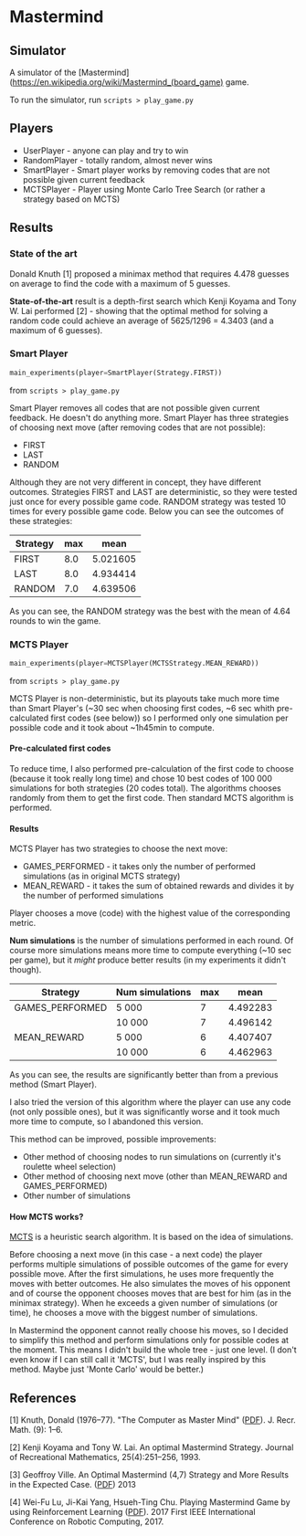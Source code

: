 # Mastermind

## Simulator

A simulator of the [Mastermind](https://en.wikipedia.org/wiki/Mastermind_(board_game) game.

To run the simulator, run `scripts > play_game.py`

## Players

- UserPlayer - anyone can play and try to win
- RandomPlayer - totally random, almost never wins
- SmartPlayer - Smart player works by removing codes that are not possible given current feedback
- MCTSPlayer - Player using Monte Carlo Tree Search (or rather a strategy based on MCTS)


## Results

### State of the art

Donald Knuth [1] proposed a minimax method that requires 4.478 guesses on average to find the code with a maximum of 5 guesses.

**State-of-the-art** result is a depth-first search which Kenji Koyama and Tony W. Lai performed [2] - showing that the optimal method for solving a random code could achieve an average of 5625/1296 = 4.3403 (and a maximum of 6 guesses).

### Smart Player

```python
main_experiments(player=SmartPlayer(Strategy.FIRST))
```
from `scripts > play_game.py`

Smart Player removes all codes that are not possible given current feedback. He doesn't do anything more. Smart Player has three strategies of choosing next move (after removing codes that are not possible):
- FIRST
- LAST
- RANDOM

Although they are not very different in concept, they have different outcomes. Strategies FIRST and LAST are deterministic, so they were tested just once for every possible game code. RANDOM strategy was tested 10 times for every possible game code. Below you can see the outcomes of these strategies:

| Strategy | max | mean     |
|----------|-----|----------|
| FIRST    | 8.0 | 5.021605 |
| LAST     | 8.0 | 4.934414 |
| RANDOM   | 7.0 | 4.639506 |

As you can see, the RANDOM strategy was the best with the mean of 4.64 rounds to win the game.

### MCTS Player

```python
main_experiments(player=MCTSPlayer(MCTSStrategy.MEAN_REWARD))
```
from `scripts > play_game.py`

MCTS Player is non-deterministic, but its playouts take much more time than Smart Player's (~30 sec when choosing first codes, ~6 sec whith pre-calculated first codes (see below)) so I performed only one simulation per possible code and it took about ~1h45min to compute.

#### Pre-calculated first codes

To reduce time, I also performed pre-calculation of the first code to choose (because it took really long time) and chose 10 best codes of 100 000 simulations for both strategies (20 codes total). The algorithms chooses randomly from them to get the first code. Then standard MCTS algorithm is performed.

#### Results

MCTS Player has two strategies to choose the next move:
- GAMES_PERFORMED - it takes only the number of performed simulations (as in original MCTS strategy)
- MEAN_REWARD - it takes the sum of obtained rewards and divides it by the number of performed simulations

Player chooses a move (code) with the highest value of the corresponding metric.

**Num simulations** is the number of simulations performed in each round. Of course more simulations means more time to compute everything (~10 sec per game), but it *might* produce better results (in my experiments it didn't though).


| Strategy        | Num simulations | max | mean     |
|-----------------|-----------------|-----|----------|
| GAMES_PERFORMED | 5 000           | 7   | 4.492283 |
|                 | 10 000          | 7   | 4.496142 |
| MEAN_REWARD     | 5 000           | 6   | 4.407407 |
|                 | 10 000          | 6   | 4.462963 |

As you can see, the results are significantly better than from a previous method (Smart Player).

I also tried the version of this algorithm where the player can use any code (not only possible ones), but it was significantly worse and it took much more time to compute, so I abandoned this version. 

This method can be improved, possible improvements:
- Other method of choosing nodes to run simulations on (currently it's roulette wheel selection)
- Other method of choosing next move (other than MEAN_REWARD and GAMES_PERFORMED)
- Other number of simulations

#### How MCTS works?

[MCTS](https://en.wikipedia.org/wiki/Monte_Carlo_tree_search) is a heuristic search algorithm. It is based on the idea of simulations. 

Before choosing a next move (in this case - a next code) the player performs multiple simulations of possible outcomes of the game for every possible move. After the first simulations, he uses more frequently the moves with better outcomes. He also simulates the moves of his opponent and of course the opponent chooses moves that are best for him (as in the minimax strategy). When he exceeds a given number of simulations (or time), he chooses a move with the biggest number of simulations.

In Mastermind the opponent cannot really choose his moves, so I decided to simplify this method and perform simulations only for possible codes at the moment. This means I didn't build the whole tree - just one level. (I don't even know if I can still call it 'MCTS', but I was really inspired by this method. Maybe just 'Monte Carlo' would be better.) 


## References

[1] Knuth, Donald (1976–77). "The Computer as Master Mind" ([PDF](http://www.cs.uni.edu/~wallingf/teaching/cs3530/resources/knuth-mastermind.pdf)). J. Recr. Math. (9): 1–6.

[2] Kenji Koyama and Tony W. Lai. An optimal Mastermind Strategy. Journal of Recreational Mathematics, 25(4):251–256, 1993.

[3] Geoffroy Ville. An Optimal Mastermind (4,7) Strategy and More Results in the Expected Case. ([PDF](https://arxiv.org/pdf/1305.1010.pdf)) 2013

[4] Wei-Fu Lu, Ji-Kai Yang, Hsueh-Ting Chu. Playing Mastermind Game by using Reinforcement Learning ([PDF](https://www.computer.org/csdl/pds/api/csdl/proceedings/download-article/12OmNxFsmGq/pdf)). 2017 First IEEE International Conference on Robotic Computing, 2017.